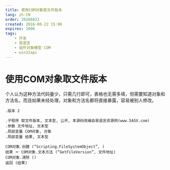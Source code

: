 ```yaml
---
title: 使用COM对象取文件版本
lang: zh-CN
order: 20160822
created: 2016-08-22 15:06
expires: 1096
tags:
    - 开发
    - 易语言
    - 组件对象模型 COM
    - win32api
---
```


# 使用COM对象取文件版本

<RevisionInfo />

个人认为这种方法代码量少，只需几行即可，表格也无需多填，但需要知道对象和方法名，而且如果未经处理，对象和方法名都将直接暴露，容易被别人修改。

```易语言
.版本 2

.子程序 取文件版本, 文本型, 公开, 本源码改编自易语言资源网(www.5A5X.com)
.参数 文件地址, 文本型
.局部变量 COM对象, 对象
.局部变量 结果, 文本型

COM对象.创建 (“Scripting.FileSystemObject”, )
结果 ＝ COM对象.文本方法 (“GetFileVersion”, 文件地址)
COM对象.清除 ()
返回 (结果)
```
